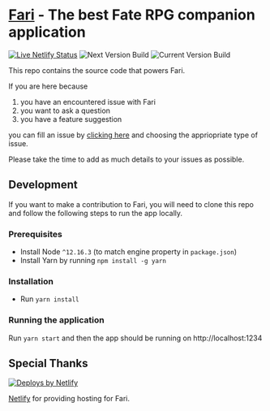 # [Fari](https://fari.app) - The best Fate RPG companion application

[![Live Netlify Status](https://api.netlify.com/api/v1/badges/534c856a-7d30-4fdd-ad4a-9845ccdefd08/deploy-status)](https://app.netlify.com/sites/fari/deploys)
![Next Version Build](https://dev.azure.com/rpdeshaies/rpdeshaies/_apis/build/status/fariapp.fari?branchName=next)
![Current Version Build](https://dev.azure.com/rpdeshaies/rpdeshaies/_apis/build/status/fariapp.fari?branchName=master)

This repo contains the source code that powers Fari.

If you are here because

1. you have an encountered issue with Fari
1. you want to ask a question
1. you have a feature suggestion

you can fill an issue by [clicking here](https://github.com/fariapp/fari/issues/new/choose) and choosing the appriopriate type of issue.

Please take the time to add as much details to your issues as possible.

## Development

If you want to make a contribution to Fari, you will need to clone this repo and follow the following steps to run the app locally.

### Prerequisites

- Install Node `^12.16.3` (to match engine property in `package.json`)
- Install Yarn by running `npm install -g yarn`

### Installation

- Run `yarn install`

### Running the application

Run `yarn start` and then the app should be running on http://localhost:1234

## Special Thanks

<a href="https://www.netlify.com">
  <img src="https://www.netlify.com/img/global/badges/netlify-color-accent.svg" alt="Deploys by Netlify" />
</a>

[Netlify](https://netlify.com/) for providing hosting for Fari.
